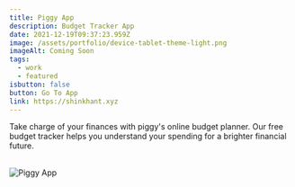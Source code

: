 ```yaml
---
title: Piggy App
description: Budget Tracker App
date: 2021-12-19T09:37:23.959Z
image: /assets/portfolio/device-tablet-theme-light.png
imageAlt: Coming Soon
tags:
  - work
  - featured
isbutton: false
button: Go To App
link: https://shinkhant.xyz
---
```

Take charge of your finances with piggy's online budget planner. Our free budget tracker helps you understand your spending for a brighter financial future. 

<br>

<div class="notion-image page-width">
            <img alt="Piggy App" sizes="100vw" src="/assets/portfolio/piggy_info (copy).png">
</div>
